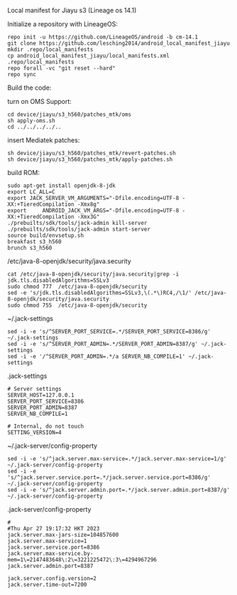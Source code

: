 Local manifest for Jiayu s3 (Lineage os 14.1) 


Initialize a repository with LineageOS:
```
repo init -u https://github.com/LineageOS/android -b cm-14.1
git clone https://github.com/lesching2014/android_local_manifest_jiayu
mkdir .repo/local_manifests
cp android_local_manifest_jiayu/local_manifests.xml .repo/local_manifests
repo forall -vc "git reset --hard"
repo sync 
```

Build the code:

turn on OMS Support:
```
cd device/jiayu/s3_h560/patches_mtk/oms
sh apply-oms.sh
cd ../../../../..
```

insert Mediatek patches:
```
sh device/jiayu/s3_h560/patches_mtk/revert-patches.sh
sh device/jiayu/s3_h560/patches_mtk/apply-patches.sh
```

build ROM:
```
sudo apt-get install openjdk-8-jdk
export LC_ALL=C
export JACK_SERVER_VM_ARGUMENTS="-Dfile.encoding=UTF-8 -XX:+TieredCompilation -Xmx8g"
export     ANDROID_JACK_VM_ARGS="-Dfile.encoding=UTF-8 -XX:+TieredCompilation -Xmx3G"
./prebuilts/sdk/tools/jack-admin kill-server
./prebuilts/sdk/tools/jack-admin start-server
source build/envsetup.sh
breakfast s3_h560
brunch s3_h560
```

/etc/java-8-openjdk/security/java.security
```
cat /etc/java-8-openjdk/security/java.security|grep -i jdk.tls.disabledAlgorithms=SSLv3
sudo chmod 777  /etc/java-8-openjdk/security
sed -e 's/jdk.tls.disabledAlgorithms=SSLv3,\(.*\)RC4,/\1/' /etc/java-8-openjdk/security/java.security
sudo chmod 755  /etc/java-8-openjdk/security
```

~/.jack-settings
```
sed -i -e 's/^SERVER_PORT_SERVICE=.*/SERVER_PORT_SERVICE=8386/g' ~/.jack-settings
sed -i -e 's/^SERVER_PORT_ADMIN=.*/SERVER_PORT_ADMIN=8387/g' ~/.jack-settings
sed -i -e '/^SERVER_PORT_ADMIN=.*/a SERVER_NB_COMPILE=1' ~/.jack-settings
```

.jack-settings
```
# Server settings
SERVER_HOST=127.0.0.1
SERVER_PORT_SERVICE=8386
SERVER_PORT_ADMIN=8387
SERVER_NB_COMPILE=1

# Internal, do not touch
SETTING_VERSION=4
```

~/.jack-server/config-property
```
sed -i -e 's/^jack.server.max-service=.*/jack.server.max-service=1/g' ~/.jack-server/config-property
sed -i -e 's/^jack.server.service.port=.*/jack.server.service.port=8386/g' ~/.jack-server/config-property
sed -i -e 's/^jack.server.admin.port=.*/jack.server.admin.port=8387/g' ~/.jack-server/config-property
```

.jack-server/config-property
```
#
#Thu Apr 27 19:17:32 HKT 2023
jack.server.max-jars-size=104857600
jack.server.max-service=1
jack.server.service.port=8386
jack.server.max-service.by-mem=1\=2147483648\:2\=3221225472\:3\=4294967296
jack.server.admin.port=8387

jack.server.config.version=2
jack.server.time-out=7200
```
